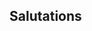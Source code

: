 ## Salutations

<!--
**sana-bouchal/sana-bouchal** is a ✨ _special_ ✨ repository because its `README.md` (this file) appears on your GitHub profile.
Moi c'est Sana, jeune développeuse, passionné(e) par la technologie et les casses tete.

✨J’aime :
PYTHON 💞
Apprendre a développer des applications web et mobiles modernes || C'est l'objet de mon bachelor IT! 
💡 Résoudre des problèmes techniques complexes (d'ou mon amour pour le code)
![HTML5](https://img.shields.io/badge/html5-%23E34F26.svg?style=for-the-badge&logo=html5&logoColor=white)
![Figma](https://img.shields.io/badge/figma-%23F24E1E.svg?style=for-the-badge&logo=figma&logoColor=white)
